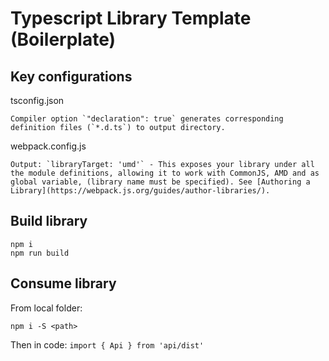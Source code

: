 # Typescript Library Template (Boilerplate)

## Key configurations

tsconfig.json

    Compiler option `"declaration": true` generates corresponding definition files (`*.d.ts`) to output directory. 

webpack.config.js

    Output: `libraryTarget: 'umd'` - This exposes your library under all the module definitions, allowing it to work with CommonJS, AMD and as global variable, (library name must be specified). See [Authoring a Library](https://webpack.js.org/guides/author-libraries/).

## Build library

    npm i
    npm run build

## Consume library

From local folder:

    npm i -S <path>

Then in code: `import { Api } from 'api/dist'`